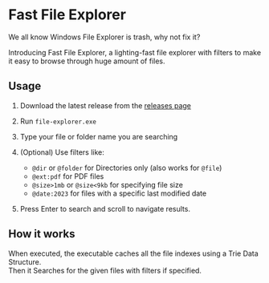 # Fast File Explorer

We all know Windows File Explorer is trash, why not fix it?

Introducing Fast File Explorer, a lighting-fast file explorer with filters to make it easy to browse through huge amount of files.

## Usage

1. Download the latest release from the [releases page](https://github.com/L1shed/FastFileExplorer/releases)
2. Run `file-explorer.exe`
3. Type your file or folder name you are searching
4. (Optional) Use filters like:
    - `@dir` or `@folder` for Directories only (also works for `@file`)
    - `@ext:pdf` for PDF files
    - `@size>1mb` or `@size<9kb` for specifying file size
    - `@date:2023` for files with a specific last modified date

5. Press Enter to search and scroll to navigate results.

## How it works

When executed, the executable caches all the file indexes using a Trie Data Structure. </br>
Then it Searches for the given files with filters if specified.
